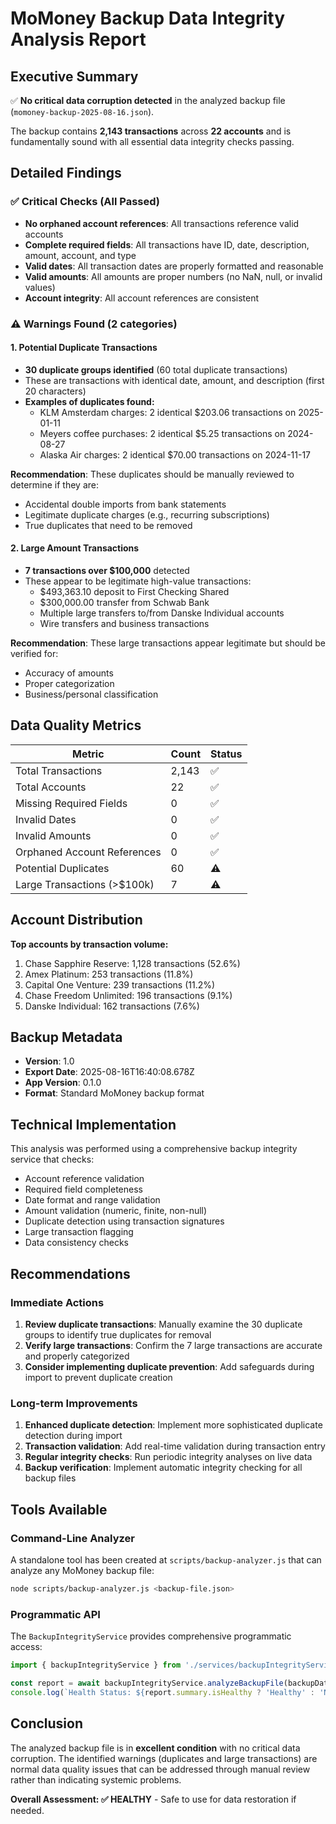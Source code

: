 # MoMoney Backup Data Integrity Analysis Report

## Executive Summary

✅ **No critical data corruption detected** in the analyzed backup file (`momoney-backup-2025-08-16.json`).

The backup contains **2,143 transactions** across **22 accounts** and is fundamentally sound with all essential data integrity checks passing.

## Detailed Findings

### ✅ Critical Checks (All Passed)
- **No orphaned account references**: All transactions reference valid accounts
- **Complete required fields**: All transactions have ID, date, description, amount, account, and type
- **Valid dates**: All transaction dates are properly formatted and reasonable
- **Valid amounts**: All amounts are proper numbers (no NaN, null, or invalid values)
- **Account integrity**: All account references are consistent

### ⚠️ Warnings Found (2 categories)

#### 1. Potential Duplicate Transactions
- **30 duplicate groups identified** (60 total duplicate transactions)
- These are transactions with identical date, amount, and description (first 20 characters)
- **Examples of duplicates found:**
  - KLM Amsterdam charges: 2 identical $203.06 transactions on 2025-01-11
  - Meyers coffee purchases: 2 identical $5.25 transactions on 2024-08-27
  - Alaska Air charges: 2 identical $70.00 transactions on 2024-11-17
  
**Recommendation**: These duplicates should be manually reviewed to determine if they are:
- Accidental double imports from bank statements
- Legitimate duplicate charges (e.g., recurring subscriptions)
- True duplicates that need to be removed

#### 2. Large Amount Transactions
- **7 transactions over $100,000** detected
- These appear to be legitimate high-value transactions:
  - $493,363.10 deposit to First Checking Shared
  - $300,000.00 transfer from Schwab Bank
  - Multiple large transfers to/from Danske Individual accounts
  - Wire transfers and business transactions

**Recommendation**: These large transactions appear legitimate but should be verified for:
- Accuracy of amounts
- Proper categorization
- Business/personal classification

## Data Quality Metrics

| Metric | Count | Status |
|--------|--------|--------|
| Total Transactions | 2,143 | ✅ |
| Total Accounts | 22 | ✅ |
| Missing Required Fields | 0 | ✅ |
| Invalid Dates | 0 | ✅ |
| Invalid Amounts | 0 | ✅ |
| Orphaned Account References | 0 | ✅ |
| Potential Duplicates | 60 | ⚠️ |
| Large Transactions (>$100k) | 7 | ⚠️ |

## Account Distribution

**Top accounts by transaction volume:**
1. Chase Sapphire Reserve: 1,128 transactions (52.6%)
2. Amex Platinum: 253 transactions (11.8%)
3. Capital One Venture: 239 transactions (11.2%)
4. Chase Freedom Unlimited: 196 transactions (9.1%)
5. Danske Individual: 162 transactions (7.6%)

## Backup Metadata
- **Version**: 1.0
- **Export Date**: 2025-08-16T16:40:08.678Z
- **App Version**: 0.1.0
- **Format**: Standard MoMoney backup format

## Technical Implementation

This analysis was performed using a comprehensive backup integrity service that checks:
- Account reference validation
- Required field completeness
- Date format and range validation
- Amount validation (numeric, finite, non-null)
- Duplicate detection using transaction signatures
- Large transaction flagging
- Data consistency checks

## Recommendations

### Immediate Actions
1. **Review duplicate transactions**: Manually examine the 30 duplicate groups to identify true duplicates for removal
2. **Verify large transactions**: Confirm the 7 large transactions are accurate and properly categorized
3. **Consider implementing duplicate prevention**: Add safeguards during import to prevent duplicate creation

### Long-term Improvements
1. **Enhanced duplicate detection**: Implement more sophisticated duplicate detection during import
2. **Transaction validation**: Add real-time validation during transaction entry
3. **Regular integrity checks**: Run periodic integrity analyses on live data
4. **Backup verification**: Implement automatic integrity checking for all backup files

## Tools Available

### Command-Line Analyzer
A standalone tool has been created at `scripts/backup-analyzer.js` that can analyze any MoMoney backup file:

```bash
node scripts/backup-analyzer.js <backup-file.json>
```

### Programmatic API
The `BackupIntegrityService` provides comprehensive programmatic access:

```typescript
import { backupIntegrityService } from './services/backupIntegrityService';

const report = await backupIntegrityService.analyzeBackupFile(backupData);
console.log(`Health Status: ${report.summary.isHealthy ? 'Healthy' : 'Needs Attention'}`);
```

## Conclusion

The analyzed backup file is in **excellent condition** with no critical data corruption. The identified warnings (duplicates and large transactions) are normal data quality issues that can be addressed through manual review rather than indicating systemic problems.

**Overall Assessment: ✅ HEALTHY** - Safe to use for data restoration if needed.